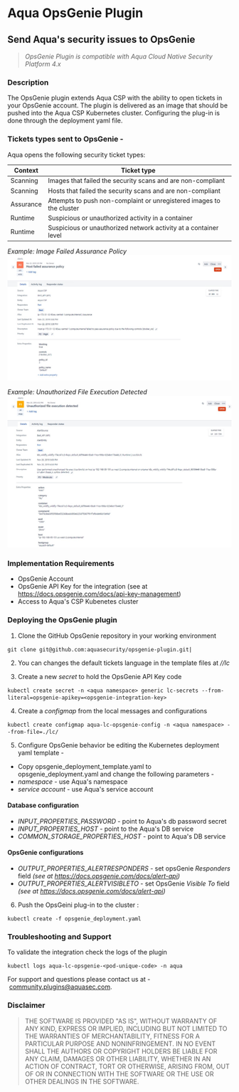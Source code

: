 # Aqua OpsGenie Plugin
## Send Aqua's security issues to OpsGenie

> _OpsGenie Plugin is compatible with Aqua Cloud Native Security Platform 4.x_

### Description
The OpsGenie plugin extends Aqua CSP with the ability to open tickets in your OpsGenie account. The plugin is delivered as an image that should be pushed into the Aqua CSP Kubernetes cluster. Configuring the plug-in is done through the deployment yaml file. 

### Tickets types sent to OpsGenie -
Aqua opens the following security ticket types:

Context|Ticket type
----|-------
Scanning|Images that failed the security scans and are non-compliant
Scanning|Hosts that failed the security scans and are non-compliant
Assurance|Attempts to push non-complaint or unregistered images to the cluster
Runtime|Suspicious or unauthorized activity in a container
Runtime|Suspicious or unauthorized network activity at a container level

_Example: Image Failed Assurance Policy_
![Image ticket](/images/imagefailed.jpg)

_Example: Unauthorized File Execution Detected_
![Runtime ticket](/images/runtimeticket.jpg)


### Implementation Requirements
- OpsGenie Account 
- OpsGenie API Key for the integration (see at https://docs.opsgenie.com/docs/api-key-management) 
- Access to Aqua's CSP Kubenetes cluster 

### Deploying the OpsGenie plugin
1. Clone the GitHub OpsGenie repository in your working environment  
```
git clone git@github.com:aquasecurity/opsgenie-plugin.git|
```
2. You can changes the default tickets language in the template files at */<repo>/lc*

3. Create a new *secret* to hold the OpsGenie API Key code
```
kubectl create secret -n <aqua namespace> generic lc-secrets --from-literal=opsgenie-apikey=<opsgenie-integration-key>
```  
4. Create a *configmap* from the local messages and configurations
```
kubectl create configmap aqua-lc-opsgenie-config -n <aqua namespace> --from-file=./lc/
```	
5. Configure OpsGenie behavior be editing the Kubernetes deployment yaml template -
- Copy opsgenie_deployment_template.yaml to opsgenie_deployment.yaml and change the following parameters -
- *namespace* - use Aqua's namespace
- *service account* - use Aqua's service account
#### Database configuration 
- *INPUT_PROPERTIES_PASSWORD* - point to Aqua's db password secret
- *INPUT_PROPERTIES_HOST* - point to the Aqua's DB service
- *COMMON_STORAGE_PROPERTIES_HOST* - point to Aqua's DB service
#### OpsGenie configurations
- *OUTPUT_PROPERTIES_ALERTRESPONDERS* - set opsGenie *Responders* field *(see at https://docs.opsgenie.com/docs/alert-api)*
- *OUTPUT_PROPERTIES_ALERTVISIBLETO* - set OpsGenie *Visible To* field *(see at https://docs.opsgenie.com/docs/alert-api)*

6. Push the OpsGeini plug-in to the cluster :
```
kubectl create -f opsgenie_deployment.yaml
```	
### Troubleshooting and Support
To validate the integration check the logs of the plugin
```
kubectl logs aqua-lc-opsgenie-<pod-unique-code> -n aqua
```
For support and questions please contact us at - community.plugins@aquasec.com.

### Disclaimer 
> THE SOFTWARE IS PROVIDED "AS IS", WITHOUT WARRANTY OF ANY KIND, EXPRESS OR IMPLIED, INCLUDING BUT NOT LIMITED TO THE WARRANTIES OF MERCHANTABILITY, FITNESS FOR A PARTICULAR PURPOSE AND NONINFRINGEMENT. IN NO EVENT SHALL THE AUTHORS OR COPYRIGHT HOLDERS BE LIABLE FOR ANY CLAIM, DAMAGES OR OTHER LIABILITY, WHETHER IN AN ACTION OF CONTRACT, TORT OR OTHERWISE, ARISING FROM, OUT OF OR IN CONNECTION WITH THE SOFTWARE OR THE USE OR OTHER DEALINGS IN THE SOFTWARE.
